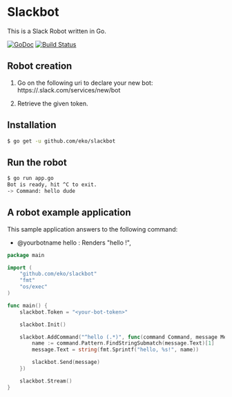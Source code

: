 # Slackbot

This is a Slack Robot written in Go.

[![GoDoc](https://godoc.org/github.com/eko/slackbot?status.png)](https://godoc.org/github.com/eko/slackbot)
[![Build Status](https://travis-ci.org/eko/slackbot.png?branch=master)](https://travis-ci.org/eko/slackbot)


## Robot creation

1. Go on the following uri to declare your new bot: https://<team>.slack.com/services/new/bot

2. Retrieve the given token.

## Installation

```bash
$ go get -u github.com/eko/slackbot
```

## Run the robot

```bash
$ go run app.go
Bot is ready, hit ^C to exit.
-> Command: hello dude
```

## A robot example application

This sample application answers to the following command:

* @yourbotname hello <name>: Renders "hello <name>!",

```go
package main

import (
    "github.com/eko/slackbot"
    "fmt"
	"os/exec"
)

func main() {
	slackbot.Token = "<your-bot-token>"

	slackbot.Init()

    slackbot.AddCommand("^hello (.*)", func(command Command, message Message) {
		name := command.Pattern.FindStringSubmatch(message.Text)[1]
		message.Text = string(fmt.Sprintf("hello, %s!", name))

		slackbot.Send(message)
	})

    slackbot.Stream()
}
```
